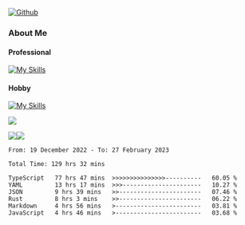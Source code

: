[![Github](https://img.shields.io/github/followers/RinGoku?label=Follow&style=social)](https://github.com/RinGoku)

### About Me
#### Professional
[![My Skills](https://skillicons.dev/icons?i=react,ts,js,nodejs,java,graphql,firebase,githubactions&theme=light)](https://skillicons.dev)
#### Hobby
[![My Skills](https://skillicons.dev/icons?i=unity,rust,py&theme=light)](https://skillicons.dev)


![](https://github-profile-summary-cards.vercel.app/api/cards/profile-details?username=RinGoku&theme=default)

![](https://github-profile-summary-cards.vercel.app/api/cards/repos-per-language?username=RinGoku&theme=default)![](https://github-profile-summary-cards.vercel.app/api/cards/stats?username=RinGoku&theme=default)

<!--START_SECTION:waka-->

```text
From: 19 December 2022 - To: 27 February 2023

Total Time: 129 hrs 32 mins

TypeScript   77 hrs 47 mins  >>>>>>>>>>>>>>>----------   60.05 %
YAML         13 hrs 17 mins  >>>----------------------   10.27 %
JSON         9 hrs 39 mins   >>-----------------------   07.46 %
Rust         8 hrs 3 mins    >>-----------------------   06.22 %
Markdown     4 hrs 56 mins   >------------------------   03.81 %
JavaScript   4 hrs 46 mins   >------------------------   03.68 %
```

<!--END_SECTION:waka-->
